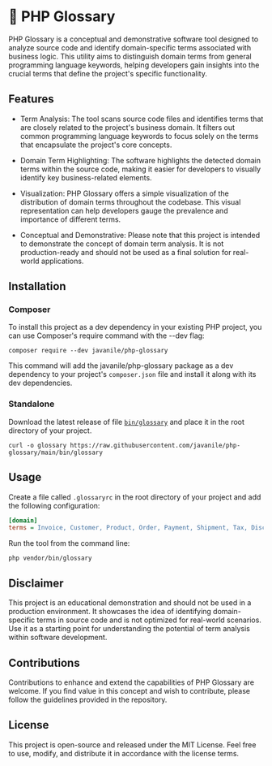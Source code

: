 # 📖 PHP Glossary

PHP Glossary is a conceptual and demonstrative software tool designed to analyze source code 
and identify domain-specific terms associated with business logic. 
This utility aims to distinguish domain terms from general programming language keywords, 
helping developers gain insights into the crucial terms that define the project's specific functionality.

## Features

* Term Analysis: The tool scans source code files and identifies terms that are closely related to the project's business domain. It filters out common programming language keywords to focus solely on the terms that encapsulate the project's core concepts.

* Domain Term Highlighting: The software highlights the detected domain terms within the source code, making it easier for developers to visually identify key business-related elements.

* Visualization: PHP Glossary offers a simple visualization of the distribution of domain terms throughout the codebase. This visual representation can help developers gauge the prevalence and importance of different terms.

* Conceptual and Demonstrative: Please note that this project is intended to demonstrate the concept of domain term analysis. It is not production-ready and should not be used as a final solution for real-world applications.

## Installation

### Composer

To install this project as a dev dependency in your existing PHP project, you can use Composer's require command with the --dev flag:

```shell
composer require --dev javanile/php-glossary
```

This command will add the javanile/php-glossary package as a dev dependency to your project's `composer.json` file and install it along with its dev dependencies.

### Standalone

Download the latest release of file [`bin/glossary`](https://raw.githubusercontent.com/javanile/php-glossary/main/bin/glossary) and place it in the root directory of your project. 

```shell
curl -o glossary https://raw.githubusercontent.com/javanile/php-glossary/main/bin/glossary
```

## Usage

Create a file called `.glossaryrc` in the root directory of your project and add the following configuration:

```ini
[domain]
terms = Invoice, Customer, Product, Order, Payment, Shipment, Tax, Discount
``` 

Run the tool from the command line:

```shell
php vendor/bin/glossary
```

## Disclaimer

This project is an educational demonstration and should not be used in a production environment. 
It showcases the idea of identifying domain-specific terms in source code and is not optimized for real-world scenarios. 
Use it as a starting point for understanding the potential of term analysis within software development.

## Contributions

Contributions to enhance and extend the capabilities of PHP Glossary are welcome. 
If you find value in this concept and wish to contribute, please follow the guidelines provided in the repository.

## License

This project is open-source and released under the MIT License. Feel free to use, modify, and distribute it in accordance with the license terms.
